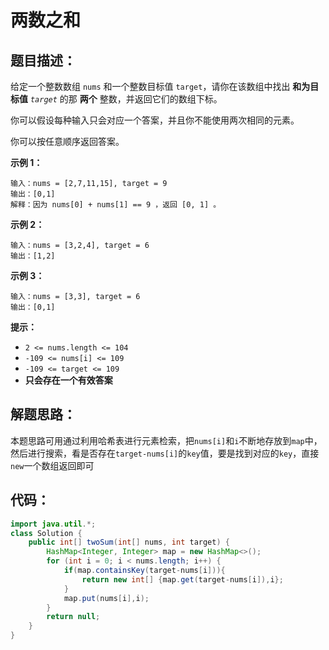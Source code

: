 # 两数之和

## 题目描述：

给定一个整数数组 `nums` 和一个整数目标值 `target`，请你在该数组中找出 **和为目标值** *`target`* 的那 **两个** 整数，并返回它们的数组下标。

你可以假设每种输入只会对应一个答案，并且你不能使用两次相同的元素。

你可以按任意顺序返回答案。

**示例 1：**

```
输入：nums = [2,7,11,15], target = 9
输出：[0,1]
解释：因为 nums[0] + nums[1] == 9 ，返回 [0, 1] 。
```

**示例 2：**

```
输入：nums = [3,2,4], target = 6
输出：[1,2]
```

**示例 3：**

```
输入：nums = [3,3], target = 6
输出：[0,1]
```

 

**提示：**

- `2 <= nums.length <= 104`
- `-109 <= nums[i] <= 109`
- `-109 <= target <= 109`
- **只会存在一个有效答案**

## 解题思路：

本题思路可用通过利用哈希表进行元素检索，把`nums[i]`和`i`不断地存放到`map`中，然后进行搜索，看是否存在`target-nums[i]`的`key`值，要是找到对应的`key`，直接`new`一个数组返回即可

## 代码：

```java
import java.util.*;
class Solution {
    public int[] twoSum(int[] nums, int target) {
        HashMap<Integer, Integer> map = new HashMap<>();
        for (int i = 0; i < nums.length; i++) {
            if(map.containsKey(target-nums[i])){
                return new int[] {map.get(target-nums[i]),i};
            }
            map.put(nums[i],i);
        }
        return null;
    }
}
```

